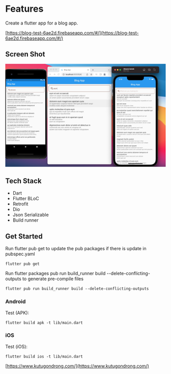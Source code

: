 # Features

Create a flutter app for a blog app.

[https://blog-test-6ae2d.firebaseapp.com/#/](https://blog-test-6ae2d.firebaseapp.com/#/)


## Screen Shot
![alt text](https://github.com/KutuGondrong/blog/blob/main/image/Screen_Shot.jpg)

## Tech Stack
- Dart
- Flutter BLoC
- Retrofit
- Dio
- Json Serializable
- Build runner

## Get Started

Run flutter pub get to update the pub packages if there is update in pubspec.yaml
```
flutter pub get
```
Run flutter packages pub run build_runner build --delete-conflicting-outputs to generate pre-compile files
```
flutter pub run build_runner build --delete-conflicting-outputs
```
### Android

Test (APK):

    flutter build apk -t lib/main.dart

### iOS

Test (iOS):

    flutter build ios -t lib/main.dart


[https://www.kutugondrong.com/](https://www.kutugondrong.com/)
